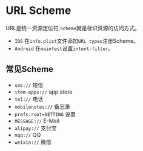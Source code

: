 # URL Scheme
URL是统一资源定位符,`Scheme`就是标识资源的访问方式。
- `IOS`
在`info.plist`文件添加`URL types`注册Scheme。
- `Android`
在`mainfest`设置`intent-filter`。
## 常见Scheme
- `sms://`
短信
- `item-apps://`
app store
- `tel://`
电话
- `mobilenotes://`
备忘录
- `prefs:root=SETTING`
设置
- `MESSAGE://`
E-Mail
- `alipay://`
支付宝
- `mqq://`
QQ
- `weixin://`
微信
# 